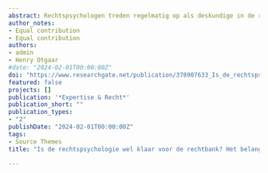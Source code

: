 ```yaml
---
abstract: Rechtspsychologen treden regelmatig op als deskundige in de rechtszaal. In hun deskundigenrapportages wordt dikwijls gebruikt maakt van de wetenschappelijk literatuur. Het gebruik hiervan wekt de indruk dat die literatuur praktisch relevant is. Maar is dat ook zo? In dit artikel betogen wij dat bij een groot deel van rechtspsychologisch onderzoek het onduidelijk is of het resultaat ervan praktische relevantie bezit. Wij laten zien dat om de praktische relevantie van onderzoek vast te stellen, er gekeken dient te worden naar effectgroottes en dan vooral wat de kleinste effectgrootte is die praktische implicaties heeft voor de rechtszaal. Dit wordt ook wel de kleinste effectgrootte van interesse genoemd. Wij laten zien dat ondanks het feit dat maar weinig rechtspsychologisch onderzoek gebruik maakt van zulke effectgroottes, het gebruik hiervan de relevantie van de onderzoeksresultaten aanzienlijk zal verbeteren. Wij geven daarom verschillende aanbevelingen voor rechtspsychologen en juristen om de praktische relevantie in onderzoek en deskundigenrapportages te bepalen en te evalueren.
author_notes:
- Equal contribution
- Equal contribution
authors:
- admin
- Henry Otgaar
#date: "2024-02-01T00:00:00Z"
doi: "https://www.researchgate.net/publication/378907633_Is_de_rechtspsychologie_wel_klaar_voor_de_rechtbank_Het_belang_van_de_kleinste_effectgrootte_van_interesse_in_rechtspsychologisch_onderzoek"
featured: false
projects: []
publication: '*Expertise & Recht*'
publication_short: ""
publication_types:
- "2"
publishDate: "2024-02-01T00:00:00Z"
tags:
- Source Themes
title: "Is de rechtspsychologie wel klaar voor de rechtbank? Het belang van de kleinste effectgrootte van interesse in rechtspsychologisch onderzoek"

---
```




